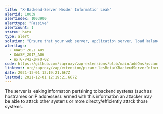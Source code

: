 ```yaml
---
title: "X-Backend-Server Header Information Leak"
alertid: 10039
alertindex: 1003900
alerttype: "Passive"
alertcount: 1
status: beta
type: alert
solution: "Ensure that your web server, application server, load balancer, etc. is configured to suppress X-Backend-Server headers."
alerttags: 
  - OWASP_2021_A05
  - OWASP_2017_A06
  - WSTG-v42-INFO-02
code: https://github.com/zaproxy/zap-extensions/blob/main/addOns/pscanrulesBeta/src/main/java/org/zaproxy/zap/extension/pscanrulesBeta/XBackendServerInformationLeakScanRule.java
linktext: org/zaproxy/zap/extension/pscanrulesBeta/XBackendServerInformationLeakScanRule.java
date: 2021-12-01 12:19:21.667Z
lastmod: 2021-12-01 12:19:21.667Z
---
```

The server is leaking information pertaining to backend systems (such as hostnames or IP addresses). Armed with this information an attacker may be able to attack other systems or more directly/efficiently attack those systems.
